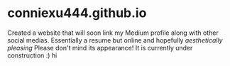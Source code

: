 # conniexu444.github.io
Created a website that will soon link my Medium profile along with other social medias. Essentially a resume but online and hopefully
*aesthetically pleasing*
Please don't mind its appearance! It is currently under construction :)
hi
